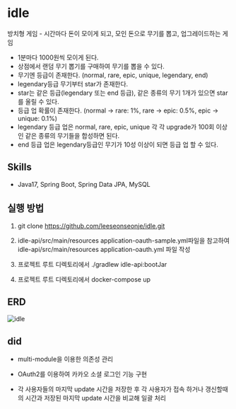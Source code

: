 # idle
방치형 게임 - 시간마다 돈이 모이게 되고, 모인 돈으로 무기를 뽑고, 업그레이드하는 게임
- 1분마다 1000원씩 모이게 된다.
- 상점에서 랜덤 무기 뽑기를 구매하여 무기를 뽑을 수 있다.
- 무기엔 등급이 존재한다. (normal, rare, epic, unique, legendary, end)
- legendary등급 무기부터 star가 존재한다.
- star는 같은 등급(legendary 또는 end 등급), 같은 종류의 무기 1개가 있으면 star를 올릴 수 있다.
- 등급 업 확률이 존재한다. (normal -> rare: 1%, rare -> epic: 0.5%, epic -> unique: 0.1%)
- legendary 등급 업은 normal, rare, epic, unique 각 각 upgrade가 100회 이상 인 같은 종류의 무기들을 합성하면 된다.
- end 등급 업은 legendary등급인 무기가 10성 이상이 되면 등급 업 할 수 있다.

## Skills
- Java17, Spring Boot, Spring Data JPA, MySQL

## 실행 방법
1. git clone https://github.com/leeseonseonje/idle.git

2. idle-api/src/main/resources application-oauth-sample.yml파일을 참고하여idle-api/src/main/resources application-oauth.yml 파일 작성

3. 프로젝트 루트 디렉토리에서 ./gradlew idle-api:bootJar

4. 프로젝트 루트 디렉토리에서 docker-compose up

## ERD
![idle](https://user-images.githubusercontent.com/72899707/233398865-71094549-8408-4a8d-a73b-21da1e27960f.png)

## did
- multi-module을 이용한 의존성 관리

- OAuth2를 이용하여 카카오 소셜 로그인 기능 구현

- 각 사용자들의 마지막 update 시간을 저장한 후 각 사용자가 접속 하거나 갱신할때의 시간과 저장된 마지막 update 시간을 비교해 일괄 처리
